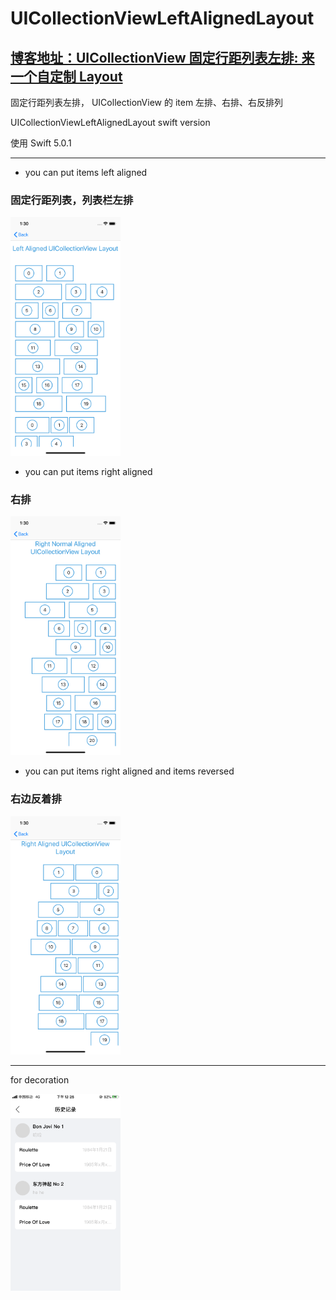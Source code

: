 # UICollectionViewLeftAlignedLayout

## [博客地址：UICollectionView 固定行距列表左排: 来一个自定制 Layout ](https://juejin.im/post/6844903870313807885)



固定行距列表左排， UICollectionView 的 item 左排、右排、右反排列

UICollectionViewLeftAlignedLayout swift version

使用 Swift 5.0.1

<hr>


* you can put items left aligned

### 固定行距列表，列表栏左排

<img width="35%" height="35%"  src="https://github.com/BoxDengJZ/UICollectionViewLeftAlignedLayout/blob/master/Images/0.png">



* you can put items right aligned

### 右排

<img width="35%" height="35%"  src="https://github.com/BoxDengJZ/UICollectionViewLeftAlignedLayout/blob/master/Images/1.png">



* you can put items right aligned and items reversed

### 右边反着排

<img width="35%" height="35%"  src="https://github.com/BoxDengJZ/UICollectionViewLeftAlignedLayout/blob/master/Images/2.png">





<hr>



for decoration


<img width="35%" height="35%"  src="https://github.com/BoxDengJZ/UICollectionViewLeftAlignedLayout/blob/master/Images/deco.png">
